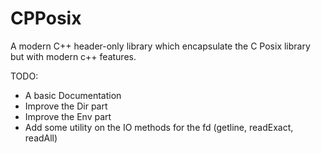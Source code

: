 # CPPosix
A modern C++ header-only library which encapsulate the C Posix library but with modern c++ features.

TODO:
* A basic Documentation
* Improve the Dir part
* Improve the Env part
* Add some utility on the IO methods for the fd (getline, readExact, readAll)
